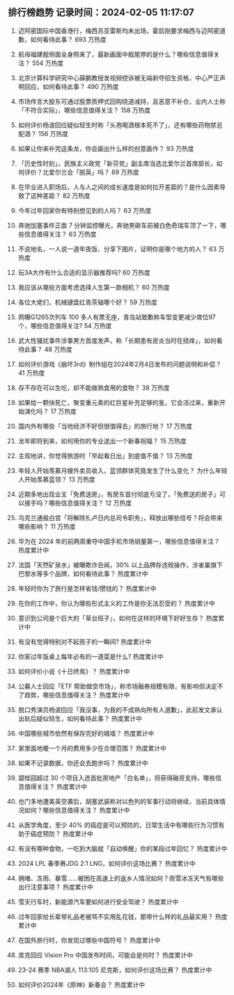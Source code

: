 
## 排行榜趋势 记录时间：2024-02-05 11:17:07
  
  1. 迈阿密国际中国香港行，梅西苏亚雷斯均未出场，霍启刚要求梅西与迈阿密道歉，如何看待此事？ 693 万热度
    
  2. 航母福建舰侧面全身照来了，最新画面中舰尾停的是什么？哪些信息值得关注？ 554 万热度
    
  3. 北京计算科学研究中心薛鹏教授发视频控诉被无端剥夺招生资格，中心严正声明回应，如何看待此事？ 490 万热度
    
  4. 市场传言大股东可通过股票质押式回购绕道减持，且恶意不补仓，业内人士称「不符合实际」，哪些信息值得关注？ 158 万热度
    
  5. 如何评价杨波回应疑似轻生时称「头孢喝酒根本死不了」，还有哪些药物禁忌配酒？ 156 万热度
    
  6. 如果让你来补完这条龙，你会画出什么样的创意画作？ 93 万热度
    
  7. 「历史性时刻」，民族主义政党「新芬党」副主席当选北爱尔兰首席部长，如何评价？北爱尔兰会「脱英」吗？ 89 万热度
    
  8. 在毕业进入职场后，人与人之间的成长速度是如何拉开差距的？是什么因素导致了这种差距？ 82 万热度
    
  9. 今年过年回家你有特别想见到的人吗？ 63 万热度
    
  10. 奔驰加塞事件正面 7 分钟监控曝光，奔驰男砸车前被白色奇瑞车顶了一下，哪些信息值得关注？ 63 万热度
    
  11. 不说地名，一人说一道年夜饭、分享下图片，证明你是哪个地方的人？ 63 万热度
    
  12. 玩3A大作有什么合适的显示器推荐吗? 60 万热度
    
  13. 我应该从哪些方面考虑选择人生第一款相机？ 60 万热度
    
  14. 各位大佬们，机械键盘红青茶轴哪个好？ 59 万热度
    
  15. 网曝G1265次列车 100 多人有票无座，青岛站致歉称车型变更减少席位97个，哪些信息值得关注? 54 万热度
    
  16. 武大性骚扰事件涉事男方首度发声，称「长期患有皮炎当时在挠痒」，如何看待此事？ 48 万热度
    
  17. 如何评价游戏《崩坏3rd》制作组在2024年2月4日发布的问题说明和补偿？ 41 万热度
    
  18. 存不存在可以生吃，却不能做熟食用的食物？ 38 万热度
    
  19. 如果给一颗快死亡，聚变重元素的红巨星补充足够的氢，它会活过来，重新开始演化吗？ 17 万热度
    
  20. 国内外有哪些「当地经济不好但很值得去」的旅行地？ 17 万热度
    
  21. 龙年即将到来，如何用你的专业送出一个新春祝福？ 15 万热度
    
  22. 主观地讲，你觉得旅游时「早起看日出」到底值不值？ 13 万热度
    
  23. 年轻人开始羡慕月嫂外卖员收入，蓝领群体究竟发生了什么变化？ 为什么年轻人开始羡慕蓝领？ 13 万热度
    
  24. 近期多地出现业主「免费送房」，有房东首付彻底亏没了，「免费送的房子」可以接手吗？哪些信息值得关注？ 12 万热度
    
  25. 乌克兰通报白宫「将解除扎卢日内总司令职务」，释放出哪些信号？将会带来哪些影响？ 11 万热度
    
  26. 华为在 2024 年的前两周重夺中国手机市场销量第一，哪些信息值得关注？ 热度累计中
    
  27. 法国「天然矿泉水」被曝欺诈丑闻，30% 以上品牌存违规操作，涉雀巢旗下巴黎水等多个品牌，如何看待此事？ 热度累计中
    
  28. 年轻时你为了旅行是怎样省钱/攒钱的？ 热度累计中
    
  29. 在你的工作中，你认为哪些形式主义的工作是你无法忍受的？ 热度累计中
    
  30. 意识到公司是个巨大的「草台班子」，如何在这样的环境下好好生存？ 热度累计中
    
  31. 有没有觉得特别对不起孩子的一瞬间? 热度累计中
    
  32. 你家过年饭桌上每年必有的一道菜是什么? 热度累计中
    
  33. 如何评价小说《十日终焉》？ 热度累计中
    
  34. 公募人士回应「ETF 帮助做空市场」，称市场融券规模有限，有影响但决定不了趋势，哪些信息值得关注？ 热度累计中
    
  35. 脱口秀演员杨波回应「我没事，为我的不成熟向所有人道歉」，此前发文承认出轨后疑似轻生，如何看待此事？ 热度累计中
    
  36. 中国哪些城市依然有保存完好的城墙？ 热度累计中
    
  37. 家里面地暖一个月的费用多少在合理范围？ 热度累计中
    
  38. 如果不记录数据，你还会去跑步吗？ 热度累计中
    
  39. 碧桂园超过 30 个项目入选首批房地产「白名单」，将获得融资支持，哪些信息值得关注？ 热度累计中
    
  40. 也门多地遭美英空袭后，胡塞武装称对以色列的军事行动将继续，当前具体情况如何？哪些信息值得关注？ 热度累计中
    
  41. 从医学角度，至少 40% 的癌症是可以预防的，日常生活中有哪些行为习惯有助于癌症预防？ 热度累计中
    
  42. 有没有哪种食物，一吃到大脑就「自动唤醒」你的某段过年回忆？ 热度累计中
    
  43. 2024 LPL 春季赛JDG 2:1 LNG，如何评价这场比赛？ 热度累计中
    
  44. 拥堵、冻雨、暴雪……被困在高速上的返乡人情况如何？雨雪冰冻天气有哪些出行注意事项？ 热度累计中
    
  45. 雪天行车时，新能源汽车要如何进行安全驾驶？ 热度累计中
    
  46. 过年回家给长辈带礼品老被骂不实用乱花钱，那带什么样的礼品最实用？ 热度累计中
    
  47. 在国外旅行时，你发现过哪些中国符号？ 热度累计中
    
  48. 库克回应 Vision Pro 中国发布时间，可能会是何时？ 热度累计中
    
  49. 23-24 赛季 NBA湖人 113:105 尼克斯，如何评价这场比赛？ 热度累计中
    
  50. 如何评价2024年《原神》新春会？ 热度累计中
    